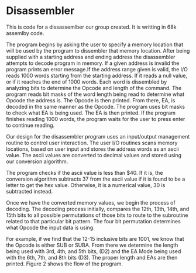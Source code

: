# Disassembler

This is code for a dissassemlber our group created. It is writting in 68k assemlby code.  

The program begins by asking the user to specify a memory location that will be used by the program to dissembler that memory location. 
After being supplied with a starting address and ending address the disassembler attempts to decode program in memory. If a given 
address is invalid the program prints an error message.If the address range given is valid, the I/O reads 1000 words starting from the starting address. 
If it reads a null value, or if it reaches the end of 1000 words. Each word is dissembled by analyzing bits to determine the Opcode and length of the command. 
The program reads bit masks of the word length being read to determine what Opcode the address is. The Opcode is then printed.
From there, EA, is decoded in the same manner as the Opcode. The program uses bit masks to check what EA is being used. 
The EA is then printed. If the program finishes reading 1000 words, the program waits for the user to press enter to continue reading.

Our design for the disassembler program uses an input/output management routine to control user interaction. 
The user I/O routines scans memory locations, based on user input and stores the address words as an ascii value. 
The ascii values are converted to decimal values and stored using our conversion algorithm.

The program checks if the ascii value is less than $40. If it is, the conversion algorithm subtracts 37 from the 
ascii value if it is found to be a letter to get the hex value. Otherwise, it is a numerical value, 30 is subtracted instead.

Once we have the converted memory values, we begin the process of decoding. The decoding process initially, compares 
the 12th, 13th, 14th, and 15th bits to all possible permutations of those bits to route to the subroutine related to 
that particular bit pattern. The four bit permutation determines what Opcode the input data is using.

For example, if we find that the 12-15 inclusive bits are 1001, we know that the Opcode is either SUB or SUBA.
From there we determine the length being used with 3rd, 4th, and 5th bits, (D2) and the EA Mode being used with the 6th, 
7th, and 8th bits (D3). The proper length and EAs are then printed. Figure 2 shows the flow of the program.

